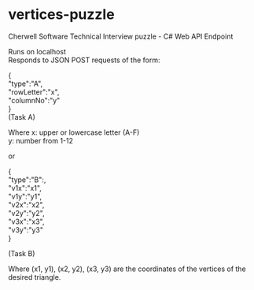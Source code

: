 # vertices-puzzle
Cherwell Software Technical Interview puzzle - C# Web API Endpoint

Runs on localhost  
Responds to JSON POST requests of the form:  

{  
    "type":"A",  
    "rowLetter":"x",  
    "columnNo":"y"  
}  
(Task A) 


Where x: upper or lowercase letter (A-F)  
      y: number from 1-12  


or  

{  
    "type":"B":,  
    "v1x":"x1",  
    "v1y":"y1",  
    "v2x":"x2",  
    "v2y":"y2",  
    "v3x":"x3",  
    "v3y":"y3"  
}  

(Task B)

Where (x1, y1), (x2, y2), (x3, y3) are the coordinates of the vertices of the desired triangle.



